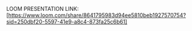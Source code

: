 LOOM PRESENTATION LINK: [https://www.loom.com/share/8641795983d94ee5810beb1927570754?sid=250dbf20-5597-41e9-a8c4-873fa25c6b61]





